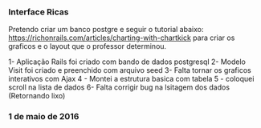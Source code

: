 ### Interface Ricas

Pretendo criar um banco postgre e seguir o tutorial abaixo:
https://richonrails.com/articles/charting-with-chartkick
para criar os graficos e o layout que o professor determinou.

1- Aplicação Rails foi criado com bando de dados postgresql
2- Modelo Visit foi criado e preenchido com arquivo seed
3- Falta tornar os graficos interativos com Ajax
4 - Montei a estrutura basica com tabela
5 - coloquei scroll na lista de dados
6- Falta corrigir bug na lsitagem dos dados (Retornando lixo)

### 1 de maio de 2016
